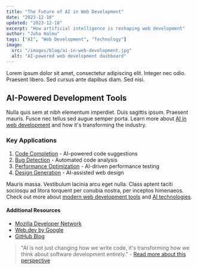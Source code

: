 ```yaml
---
title: "The Future of AI in Web Development"
date: "2023-12-10"
updated: "2023-12-18"
excerpt: "How artificial intelligence is reshaping web development"
author: "Juha Halmu"
tags: ["AI", "Web Development", "Technology"]
image:
  src: "/images/blog/ai-in-web-development.jpg"
  alt: "AI-powered web development dashboard"
---
```


Lorem ipsum dolor sit amet, consectetur adipiscing elit. Integer nec odio. Praesent libero. Sed cursus ante dapibus diam. Sed nisi.

## AI-Powered Development Tools

Nulla quis sem at nibh elementum imperdiet. Duis sagittis ipsum. Praesent mauris. Fusce nec tellus sed augue semper porta. Learn more about [AI in web development](https://www.codeium.com/) and how it's transforming the industry.

### Key Applications

1. [Code Completion](https://github.com/features/copilot) - AI-powered code suggestions
2. [Bug Detection](https://deepsource.io/) - Automated code analysis
3. [Performance Optimization](https://web.dev/measure/) - AI-driven performance testing
4. [Design Generation](https://midjourney.com/) - AI-assisted web design

Mauris massa. Vestibulum lacinia arcu eget nulla. Class aptent taciti sociosqu ad litora torquent per conubia nostra, per inceptos himenaeos. Check out more about [modern web development tools](#key-applications) and [AI technologies](https://openai.com/).

#### Additional Resources

- [Mozilla Developer Network](https://developer.mozilla.org/)
- [Web.dev by Google](https://web.dev/)
- [GitHub Blog](https://github.blog/)

> "AI is not just changing how we write code, it's transforming how we think about software development entirely." - [Read more about this perspective](https://blog.github.com/)
